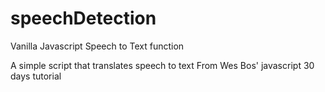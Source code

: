 # speechDetection
Vanilla Javascript Speech to Text function

A simple script that translates speech to text
From Wes Bos' javascript 30 days tutorial

